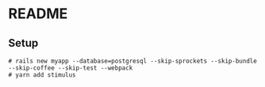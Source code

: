 # README

## Setup

```
# rails new myapp --database=postgresql --skip-sprockets --skip-bundle --skip-coffee --skip-test --webpack
# yarn add stimulus
```

